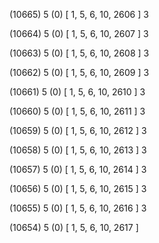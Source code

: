 (10665) 5 (0) [ 1, 5, 6, 10, 2606 ] 3 


(10664) 5 (0) [ 1, 5, 6, 10, 2607 ] 3 


(10663) 5 (0) [ 1, 5, 6, 10, 2608 ] 3 


(10662) 5 (0) [ 1, 5, 6, 10, 2609 ] 3 


(10661) 5 (0) [ 1, 5, 6, 10, 2610 ] 3 


(10660) 5 (0) [ 1, 5, 6, 10, 2611 ] 3 


(10659) 5 (0) [ 1, 5, 6, 10, 2612 ] 3 


(10658) 5 (0) [ 1, 5, 6, 10, 2613 ] 3 


(10657) 5 (0) [ 1, 5, 6, 10, 2614 ] 3 


(10656) 5 (0) [ 1, 5, 6, 10, 2615 ] 3 


(10655) 5 (0) [ 1, 5, 6, 10, 2616 ] 3 


(10654) 5 (0) [ 1, 5, 6, 10, 2617 ]  

